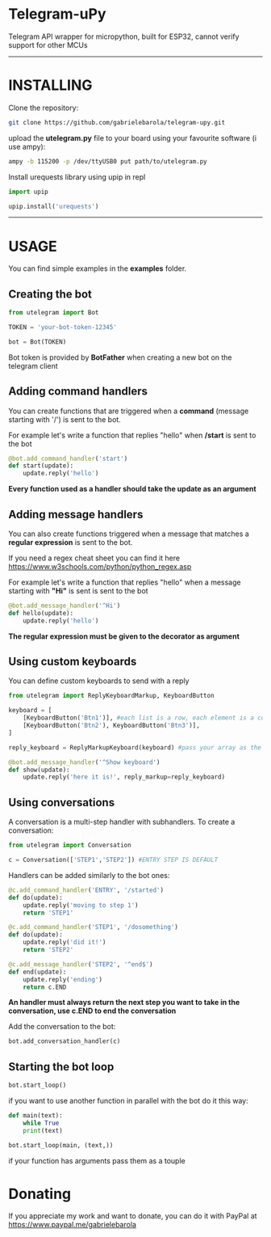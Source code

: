 # Telegram-uPy
Telegram API wrapper for micropython, built for ESP32, cannot verify support for other MCUs

---
# INSTALLING
Clone the repository:

```bash
git clone https://github.com/gabrielebarola/telegram-upy.git
```

upload the **utelegram.py** file to your board using your favourite software (i use ampy):

```bash
ampy -b 115200 -p /dev/ttyUSB0 put path/to/utelegram.py
```

Install urequests library using upip in repl

```python
import upip

upip.install('urequests')
```

---
# USAGE
You can find simple examples in the **examples** folder.
## Creating the bot
```python
from utelegram import Bot

TOKEN = 'your-bot-token-12345'

bot = Bot(TOKEN)
```

Bot token is provided by **BotFather** when creating a new bot on the telegram client

## Adding command handlers
You can create functions that are triggered when a **command** (message starting with '/') is sent to the bot.


For example let's write a function that replies "hello" when **/start** is sent to the bot

```python
@bot.add_command_handler('start')
def start(update):
    update.reply('hello')
```

**Every function used as a handler should take the update as an argument**

## Adding message handlers
You can also create functions triggered when a message that matches a **regular expression** is sent to the bot.

If you need a regex cheat sheet you can find it here https://www.w3schools.com/python/python_regex.asp

For example let's write a function that replies "hello" when a message starting with **"Hi"** is sent is sent to the bot

```python
@bot.add_message_handler('^Hi')
def hello(update):
    update.reply('hello')
```

**The regular expression must be given to the decorator as argument**

## Using custom keyboards
You can define custom keyboards to send with a reply
```python
from utelegram import ReplyKeyboardMarkup, KeyboardButton

keyboard = [
    [KeyboardButton('Btn1')], #each list is a row, each element is a column
    [KeyboardButton('Btn2'), KeyboardButton('Btn3')],
]

reply_keyboard = ReplyMarkupKeyboard(keyboard) #pass your array as the keyboard

@bot.add_message_handler('^Show keyboard')
def show(update):
    update.reply('here it is!', reply_markup=reply_keyboard)
```

## Using conversations
A conversation is a multi-step handler with subhandlers.
To create a conversation:

```python
from utelegram import Conversation

c = Conversation(['STEP1','STEP2']) #ENTRY STEP IS DEFAULT
```

Handlers can be added similarly to the bot ones:
```python
@c.add_command_handler('ENTRY', '/started')
def do(update):
    update.reply('moving to step 1')
    return 'STEP1'

@c.add_command_handler('STEP1', '/dosomething')
def do(update):
    update.reply('did it!')
    return 'STEP2'

@c.add_message_handler('STEP2', '^end$')
def end(update):
    update.reply('ending')
    return c.END
```

**An handler must always return the next step you want to take in the conversation, use c.END to end the conversation**

Add the conversation to the bot:

```python
bot.add_conversation_handler(c)
```

## Starting the bot loop

```python
bot.start_loop()
```

if you want to use another function in parallel with the bot do it this way:

```python
def main(text):
    while True
    print(text)
	
bot.start_loop(main, (text,))
```

if your function has arguments pass them as a touple


# Donating
If you appreciate my work and want to donate, you can do it with PayPal at https://www.paypal.me/gabrielebarola
